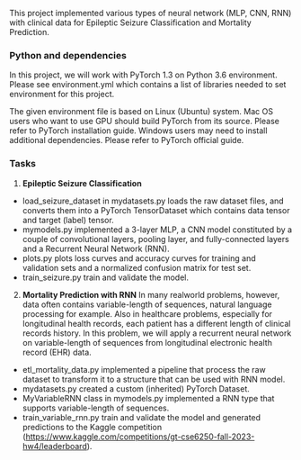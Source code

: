 This project implemented various types of neural network (MLP, CNN, RNN) with clinical data for Epileptic Seizure Classification and Mortality Prediction. 

### Python and dependencies
In this project, we will work with PyTorch 1.3 on Python 3.6 environment. Please see environment.yml which contains a list of libraries needed to set environment for this project.

The given environment file is based on Linux (Ubuntu) system. Mac OS users who want to use GPU should build PyTorch from its source. Please refer to PyTorch installation guide. Windows users may need to install additional dependencies. Please refer to PyTorch official guide.

### Tasks
1. **Epileptic Seizure Classification**
- load_seizure_dataset in mydatasets.py loads the raw dataset files, and converts them into a PyTorch TensorDataset which contains data tensor and target (label) tensor.
- mymodels.py implemented a 3-layer MLP, a CNN model constituted by a couple of convolutional layers, pooling layer, and fully-connected layers and a Recurrent Neural Network (RNN).
- plots.py plots loss curves and accuracy curves for training and validation sets and a normalized confusion matrix for test set.
- train_seizure.py train and validate the model.

2. **Mortality Prediction with RNN**
In many realworld problems, however, data often contains variable-length of sequences, natural language processing for example. Also in healthcare problems, especially for longitudinal health records, each patient has a different length of clinical records history. In this problem, we will apply a recurrent neural network on variable-length of sequences from longitudinal electronic health record (EHR) data.

- etl_mortality_data.py implemented a pipeline that process the raw dataset to transform it to a structure that can be used with RNN model.
- mydatasets.py created a custom (inherited) PyTorch Dataset.
- MyVariableRNN class in mymodels.py implemented a RNN type that supports variable-length of sequences.
- train_variable_rnn.py train and validate the model and generated predictions to the Kaggle competition (https://www.kaggle.com/competitions/gt-cse6250-fall-2023-hw4/leaderboard). 